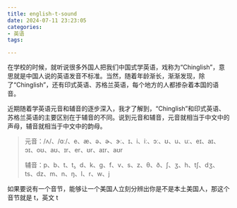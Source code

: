 ```yaml
---
title: english-t-sound
date: 2024-07-11 23:23:05
categories:
- 英语
tags:

---
```


在学校的时候，就听说很多外国人把我们中国式学英语，戏称为“Chinglish”，意思就是中国人说的英语发音不标准。当然，随着年龄渐长，渐渐发现，除了“Chinglish”，还有印式英语、苏格兰英语，每个地方的人都掺杂着本国的语音。

近期随着学英语元音和辅音的逐步深入，我才了解到，“Chinglish”和印式英语、苏格兰英语的主要区别在于辅音的不同。说到元音和辅音，元音就相当于中文中的声母，辅音就相当于中文中的韵母。

> 元音：/ʌ/、/ɑː/、e、æ、ə、ɚ、ɝː、ɪ、i、iː、ɔː、ʊ、u、uː、eɪ、aɪ、ɔɪ、oʊ、aʊ、ɪr、er、ʊr、aɪr、aʊr
>
> 辅音：p、b、t、t̬、d、k、g、f、v、s、z、θ、ð、ʃ、ʒ、h、tʃ、dʒ、ts、dz、m、n、ŋ、l、r、w、j

如果要说有一个音节，能够让一个美国人立刻分辨出你是不是本土美国人，那这个音节就是 t，英文 t
